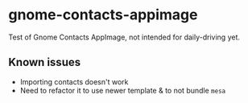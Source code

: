 # gnome-contacts-appimage
Test of Gnome Contacts AppImage, not intended for daily-driving yet.

## Known issues

- Importing contacts doesn't work
- Need to refactor it to use newer template & to not bundle `mesa`
